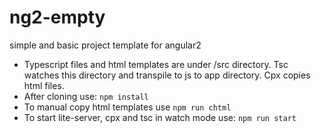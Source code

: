 # ng2-empty
simple and basic project template for angular2
* Typescript files and html templates are under /src directory. Tsc watches this directory and transpile to js to app directory. 
Cpx copies html files.
* After cloning use: ```npm install```
* To manual copy html templates use ```npm run chtml```
* To start lite-server, cpx and tsc in watch mode use:
```npm run start```
